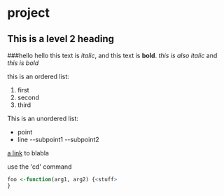 # project

## This is a level 2 heading

###hello hello
this text is *italic*, and this text is **bold**. _this is also italic_ and _this is bold_

this is an ordered list:
1. first
2. second
3. third

This is an unordered list:
- point
- line
  --subpoint1
  --subpoint2

[a link](https://p) to blabla

use the 'cd' command

```R
foo <-function(arg1, arg2) {<stuff>
}
```